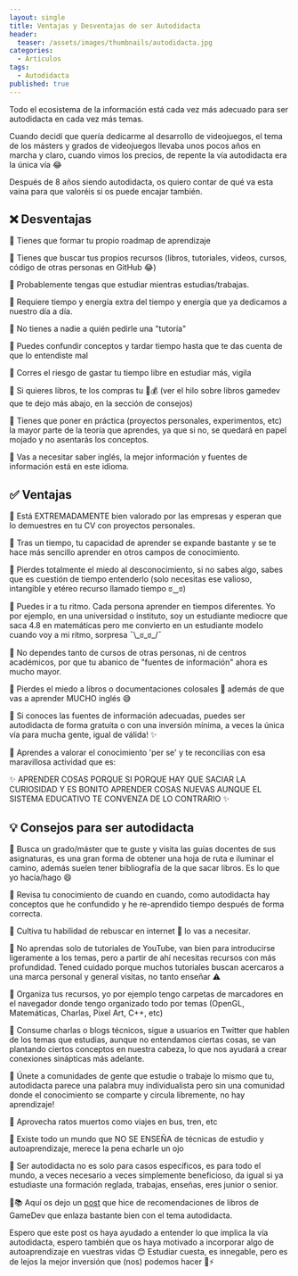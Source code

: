 ```yaml
---
layout: single
title: Ventajas y Desventajas de ser Autodidacta
header:
  teaser: /assets/images/thumbnails/autodidacta.jpg
categories:
  - Artículos
tags:
  - Autodidacta
published: true
---
```


Todo el ecosistema de la información está cada vez más adecuado para ser autodidacta <!--more--> en cada vez más temas.

Cuando decidí que quería dedicarme al desarrollo de videojuegos, el tema de los másters y grados de videojuegos llevaba unos pocos años en marcha y claro, cuando vimos los precios, de repente la vía autodidacta era la única vía 😂

Después de 8 años siendo autodidacta, os quiero contar de qué va esta vaina para que valoréis si os puede encajar también.

## ❌ Desventajas

🔹 Tienes que formar tu propio roadmap de aprendizaje

🔹 Tienes que buscar tus propios recursos (libros, tutoriales, videos, cursos, código de otras personas en GitHub 😂)

🔹 Probablemente tengas que estudiar mientras estudias/trabajas.

🔹 Requiere tiempo y energía extra del tiempo y energía que ya dedicamos a nuestro día a día.

🔹 No tienes a nadie a quién pedirle una "tutoría"

🔹 Puedes confundir conceptos y tardar tiempo hasta que te das cuenta de que lo entendiste mal

🔹 Corres el riesgo de gastar tu tiempo libre en estudiar más, vigila

🔹 Si quieres libros, te los compras tu 🥲💰 (ver el hilo sobre libros gamedev que te dejo más abajo, en la sección de consejos)

🔹 Tienes que poner en práctica (proyectos personales, experimentos, etc) la mayor parte de la teoría que aprendes, ya que si no, se quedará en papel mojado y no asentarás los conceptos.

🔹 Vas a necesitar saber inglés, la mejor información y fuentes de información está en este idioma.

## ✅ Ventajas

🔹 Está EXTREMADAMENTE bien valorado por las empresas y esperan que lo demuestres en tu CV con proyectos personales.

🔹 Tras un tiempo, tu capacidad de aprender se expande bastante y se te hace más sencillo aprender en otros campos de conocimiento.

🔹 Pierdes totalmente el miedo al desconocimiento, si no sabes algo, sabes que es cuestión de tiempo entenderlo (solo necesitas ese valioso, intangible y etéreo recurso llamado tiempo ಠ‿ಠ)

🔹 Puedes ir a tu ritmo. Cada persona aprender en tiempos diferentes. Yo por ejemplo, en una universidad o instituto, soy un estudiante mediocre que saca 4.8 en matemáticas pero me convierto en un estudiante modelo cuando voy a mi ritmo, sorpresa
¯\\\_ಠ_ಠ\_/¯

🔹 No dependes tanto de cursos de otras personas, ni de centros académicos, por que tu abanico de "fuentes de información" ahora es mucho mayor.

🔹 Pierdes el miedo a libros o documentaciones colosales 📜 además de que vas a aprender MUCHO inglés 😅

🔹 Si conoces las fuentes de información adecuadas, puedes ser autodidacta de forma gratuita o con una inversión mínima, a veces la única vía para mucha gente, igual de válida! ✨

🔹 Aprendes a valorar el conocimiento 'per se' y te reconcilias con esa maravillosa actividad que es:

✨ APRENDER COSAS PORQUE SI PORQUE HAY QUE SACIAR LA CURIOSIDAD Y ES BONITO APRENDER COSAS NUEVAS AUNQUE EL SISTEMA EDUCATIVO TE CONVENZA DE LO CONTRARIO ✨

## 💡 Consejos para ser autodidacta

🔹 Busca un grado/máster que te guste y visita las guías docentes de sus asignaturas, es una gran forma de obtener una hoja de ruta e iluminar el camino, además suelen tener bibliografía de la que sacar libros. Es lo que yo hacía/hago 😄

🔹 Revisa tu conocimiento de cuando en cuando, como autodidacta hay conceptos que he confundido y he re-aprendido tiempo después de forma correcta.

🔹 Cultiva tu habilidad de rebuscar en internet 🔎 lo vas a necesitar.

🔹 No aprendas solo de tutoriales de YouTube, van bien para introducirse ligeramente a los temas, pero a partir de ahí necesitas recursos con más profundidad. Tened cuidado porque muchos tutoriales buscan acercaros a una marca personal y general visitas, no tanto enseñar ⚠️

🔹 Organiza tus recursos, yo por ejemplo tengo carpetas de marcadores en el navegador donde tengo organizado todo por temas (OpenGL, Matemáticas, Charlas, Pixel Art, C++, etc)

🔹 Consume charlas o blogs técnicos, sigue a usuarios en Twitter que hablen de los temas que estudias, aunque no entendamos ciertas cosas, se van plantando ciertos conceptos en nuestra cabeza, lo que nos ayudará a crear conexiones sinápticas más adelante.

🔹 Únete a comunidades de gente que estudie o trabaje lo mismo que tu, autodidacta parece una palabra muy individualista pero sin una comunidad donde el conocimiento se comparte y circula libremente, no hay aprendizaje!

🔹 Aprovecha ratos muertos como viajes en bus, tren, etc

🔹 Existe todo un mundo que NO SE ENSEÑA de técnicas de estudio y autoaprendizaje, merece la pena echarle un ojo

🔹 Ser autodidacta no es solo para casos específicos, es para todo el mundo, a veces necesario a veces simplemente beneficioso, da igual si ya estudiaste una formación reglada, trabajas, enseñas, eres junior o senior.

📔📚 Aquí os dejo un [post]({{site.url}}{{site.baseurl}}/libros) que hice de recomendaciones de libros de GameDev que enlaza bastante bien con el tema autodidacta.

Espero que este post os haya ayudado a entender lo que implica la vía autodidacta, espero también que os haya motivado a incorporar algo de autoaprendizaje en vuestras vidas 😊 Estudiar cuesta, es innegable, pero es de lejos la mejor inversión que (nos) podemos hacer 🤘⚡